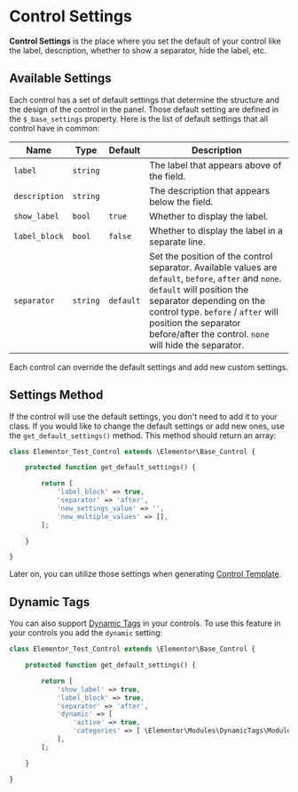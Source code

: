 # Control Settings

**Control Settings** is the place where you set the default of your control like the label, description, whether to show a separator, hide the label, etc.

## Available Settings

Each control has a set of default settings that determine the structure and the design of the control in the panel. Those default setting are defined in the `$_base_settings` property.  Here is the list of default settings that all control have in common:

| Name          | Type     | Default   | Description                                      |
|---------------|----------|-----------|--------------------------------------------------|
| `label`       | `string` |           | The label that appears above of the field.       |
| `description` | `string` |           | The description that appears below the field.    |
| `show_label`  | `bool`   | `true`    | Whether to display the label.                    |
| `label_block` | `bool`   | `false`   | Whether to display the label in a separate line. |
| `separator`   | `string` | `default` | Set the position of the control separator. Available values are `default`, `before`, `after` and `none`. `default` will position the separator depending on the control type. `before` / `after` will position the separator before/after the control. `none` will hide the separator. |

Each control can override the default settings and add new custom settings.

## Settings Method

If the control will use the default settings, you don't need to add it to your class. If you would like to change the default settings or add new ones, use the `get_default_settings()` method. This method should return an array:

```php
class Elementor_Test_Control extends \Elementor\Base_Control {

	protected function get_default_settings() {

		return [
			'label_block' => true,
			'separator' => 'after',
			'new_settings_value' => '',
			'new_multiple_values' => [],
		];

	}

}
```

Later on, you can utilize those settings when generating [Control Template](./control-template/).

## Dynamic Tags

You can also support [Dynamic Tags](/dynamic-tags/) in your controls. To use this feature in your controls you add the `dynamic` setting:

```php {9-12}
class Elementor_Test_Control extends \Elementor\Base_Control {

	protected function get_default_settings() {

		return [
			'show_label' => true,
			'label_block' => true,
			'separator' => 'after',
			'dynamic' => [
				'active' => true,
				'categories' => [ \Elementor\Modules\DynamicTags\Module::TEXT_CATEGORY ],
			],
		];

	}

}
```
